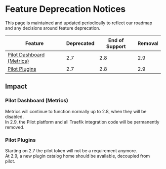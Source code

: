 # Feature Deprecation Notices

This page is maintained and updated periodically to reflect our roadmap and any decisions around feature deprecation.

| Feature                                               | Deprecated | End of Support | Removal |
|-------------------------------------------------------|------------|----------------|---------|
| [Pilot Dashboard (Metrics)](#pilot-dashboard-metrics) | 2.7        | 2.8            | 2.9     |
| [Pilot Plugins](#pilot-plugins)                       | 2.7        | 2.8            | 2.9     |

## Impact

### Pilot Dashboard (Metrics)

Metrics will continue to function normally up to 2.8, when they will be disabled.  
In 2.9, the Pilot platform and all Traefik integration code will be permanently removed.

### Pilot Plugins 

Starting on 2.7 the pilot token will not be a requirement anymore.  
At 2.9, a new plugin catalog home should be available, decoupled from pilot.